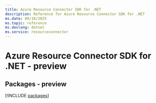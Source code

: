 ```yaml
---
title: Azure Resource Connector SDK for .NET
description: Reference for Azure Resource Connector SDK for .NET
ms.date: 09/10/2025
ms.topic: reference
ms.devlang: dotnet
ms.service: resourceconnector
---
```

# Azure Resource Connector SDK for .NET - preview
## Packages - preview
[!INCLUDE [packages](resource-connector-index.md)]